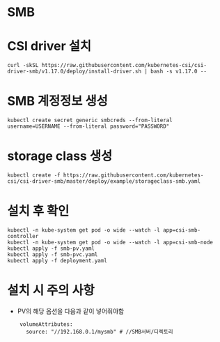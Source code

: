 # SMB

# CSI driver 설치
```
curl -skSL https://raw.githubusercontent.com/kubernetes-csi/csi-driver-smb/v1.17.0/deploy/install-driver.sh | bash -s v1.17.0 --
```

# SMB 계정정보 생성
```
kubectl create secret generic smbcreds --from-literal username=USERNAME --from-literal password="PASSWORD"
```

# storage class 생성
```
kubectl create -f https://raw.githubusercontent.com/kubernetes-csi/csi-driver-smb/master/deploy/example/storageclass-smb.yaml
```

# 설치 후 확인
```
kubectl -n kube-system get pod -o wide --watch -l app=csi-smb-controller
kubectl -n kube-system get pod -o wide --watch -l app=csi-smb-node
kubectl apply -f smb-pv.yaml
kubectl apply -f smb-pvc.yaml
kubectl apply -f deployment.yaml

```

# 설치 시 주의 사항
- PV의 해당 옵션을 다음과 같이 넣어줘야함
```
    volumeAttributes:
      source: "//192.168.0.1/mysmb" # //SMB서버/디렉토리
```